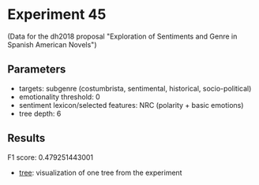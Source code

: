 Experiment 45
==============================================
(Data for the dh2018 proposal "Exploration of Sentiments and Genre in Spanish American Novels")

## Parameters

* targets: subgenre (costumbrista, sentimental, historical, socio-political)
* emotionality threshold: 0
* sentiment lexicon/selected features: NRC (polarity + basic emotions)
* tree depth: 6

## Results

F1 score: 0.479251443001
* [tree](tree): visualization of one tree from the experiment